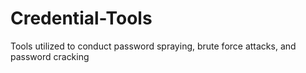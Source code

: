 # Credential-Tools
Tools utilized to conduct password spraying, brute force attacks, and password cracking
